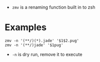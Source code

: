 - `zmv` is a renaming function built in to zsh

# Examples

    zmv -n '(**/)(*).jade' '$1$2.pug'
    zmv -n '(**/)jade' '$1pug'

- `-n` is dry run, remove it to execute

